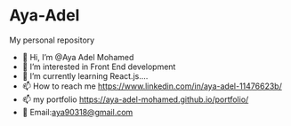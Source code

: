 # Aya-Adel
My personal repository
- 👋 Hi, I’m @Aya Adel Mohamed
- 👀 I’m interested in Front End development
- 🌱 I’m currently learning React.js....
- 📫 How to reach me https://www.linkedin.com/in/aya-adel-11476623b/
- 📫 my portfolio https://aya-adel-mohamed.github.io/portfolio/
- 💬 Email:aya90318@gmail.com
